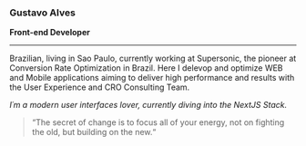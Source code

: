 ### Gustavo Alves
<b>Front-end Developer</b>
<hr />

Brazilian, living in Sao Paulo, currently working at Supersonic, the pioneer at Conversion Rate Optimization in Brazil. Here I delevop and optimize WEB and Mobile applications aiming to deliver high performance and results with the User Experience and CRO Consulting Team.
<br />

<i> I´m a modern user interfaces lover, currently diving into the NextJS Stack.  </i>

> “The secret of change is to focus all of your energy, not on fighting the old, but building on the new.“
